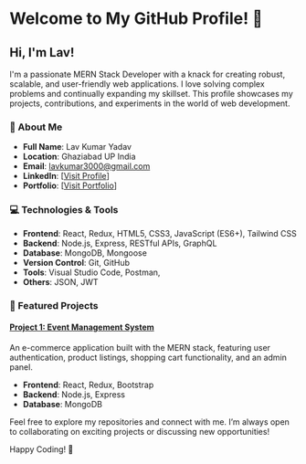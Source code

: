 # Welcome to My GitHub Profile! 👋

## Hi, I'm Lav!
I'm a passionate MERN Stack Developer with a knack for creating robust, scalable, and user-friendly web applications. I love solving complex problems and continually expanding my skillset. This profile showcases my projects, contributions, and experiments in the world of web development.

### 🚀 About Me
- **Full Name**: Lav Kumar Yadav
- **Location**: Ghaziabad UP India
- **Email**: lavkumar3000@gmail.com
- **LinkedIn**: [[Visit Profile](https://www.linkedin.com/in/lav-kumar-yadav-b26853223/)]
- **Portfolio**: [[Visit Portfolio](https://lav-kumar-yadav.onrender.com/)]

### 💻 Technologies & Tools
- **Frontend**: React, Redux, HTML5, CSS3, JavaScript (ES6+), Tailwind CSS
- **Backend**: Node.js, Express, RESTful APIs, GraphQL
- **Database**: MongoDB, Mongoose
- **Version Control**: Git, GitHub
- **Tools**: Visual Studio Code, Postman, 
- **Others**: JSON, JWT

### 🌟 Featured Projects

#### [Project 1: Event Management System](https://event-booking-and-management-system.onrender.com/)
An e-commerce application built with the MERN stack, featuring user authentication, product listings, shopping cart functionality, and an admin panel.

- **Frontend**: React, Redux, Bootstrap
- **Backend**: Node.js, Express
- **Database**: MongoDB


Feel free to explore my repositories and connect with me. I’m always open to collaborating on exciting projects or discussing new opportunities!

Happy Coding! 🚀
